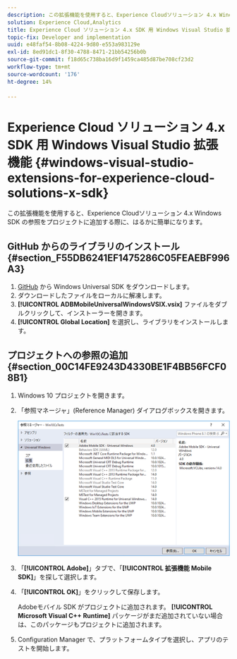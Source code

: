 ```yaml
---
description: この拡張機能を使用すると、Experience Cloudソリューション 4.x Windows SDK の参照をプロジェクトに追加する際に、はるかに簡単に実行できます。
solution: Experience Cloud,Analytics
title: Experience Cloud ソリューション 4.x SDK 用 Windows Visual Studio 拡張機能
topic-fix: Developer and implementation
uuid: e48faf54-8b08-4224-9d80-e553a983129e
exl-id: 8ed91dc1-8f30-4788-8471-21bb54256b0b
source-git-commit: f18d65c738ba16d9f1459ca485d87be708cf23d2
workflow-type: tm+mt
source-wordcount: '176'
ht-degree: 14%

---
```


# Experience Cloud ソリューション 4.x SDK 用 Windows Visual Studio 拡張機能 {#windows-visual-studio-extensions-for-experience-cloud-solutions-x-sdk}

この拡張機能を使用すると、Experience Cloudソリューション 4.x Windows SDK の参照をプロジェクトに追加する際に、はるかに簡単になります。

## GitHub からのライブラリのインストール {#section_F55DB6241EF1475286C05FEAEBF996A3}

1. [GitHub](https://github.com/Adobe-Marketing-Cloud/mobile-services/releases) から Windows Universal SDK をダウンロードします。
1. ダウンロードしたファイルをローカルに解凍します。
1. **[!UICONTROL ADBMobileUniversalWindowsVSIX.vsix]** ファイルをダブルクリックして、インストーラーを開きます。
1. **[!UICONTROL Global Location]** を選択し、ライブラリをインストールします。

## プロジェクトへの参照の追加 {#section_00C14FE9243D4330BE1F4BB56FCF08B1}

1. Windows 10 プロジェクトを開きます。
1. 「参照マネージャ」(Reference Manager) ダイアログボックスを開きます。

   ![](assets/ref_manager.png)

1. 「**[!UICONTROL Adobe]**」タブで、「**[!UICONTROL 拡張機能 Mobile SDK]**」を探して選択します。
1. 「**[!UICONTROL OK]**」をクリックして保存します。

   Adobeモバイル SDK がプロジェクトに追加されます。 **[!UICONTROL Microsoft Visual C++ Runtime]** パッケージがまだ追加されていない場合は、このパッケージもプロジェクトに追加されます。

1. Configuration Manager で、プラットフォームタイプを選択し、アプリのテストを開始します。
